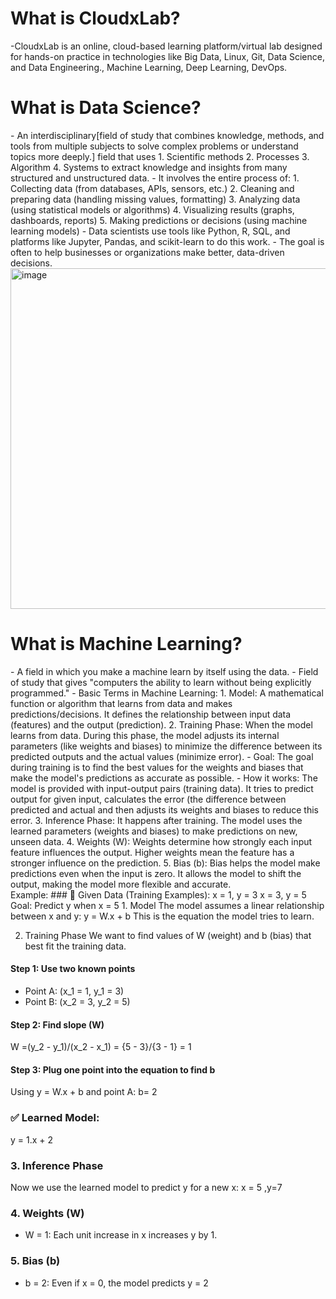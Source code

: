 <h1>What is CloudxLab?</h1>
-CloudxLab is an online, cloud-based learning platform/virtual lab designed for hands-on practice in technologies 
 like Big Data, Linux, Git, Data Science, and Data Engineering., Machine Learning, Deep Learning, DevOps.

 <h1>What is Data Science?</h1>
 - An interdisciplinary[field of study that combines knowledge, methods, and tools from multiple subjects to solve complex problems or understand topics more deeply.] field that uses 
1. Scientific methods  
2. Processes  
3. Algorithm  
4. Systems
   to extract knowledge and insights from many structured and unstructured data.
 - It involves the entire process of:
   1. Collecting data (from databases, APIs, sensors, etc.)
   2. Cleaning and preparing data (handling missing values, formatting)
   3. Analyzing data (using statistical models or algorithms)
   4. Visualizing results (graphs, dashboards, reports)
   5. Making predictions or decisions (using machine learning models)
- Data scientists use tools like Python, R, SQL, and platforms like Jupyter, Pandas, and scikit-learn to do this work.
- The goal is often to help businesses or organizations make better, data-driven decisions.

 <img width="586" height="545" alt="image" src="https://github.com/user-attachments/assets/e9a7ccdc-670a-4e70-94ba-a056237ac753" />

 
 <h1>What is Machine Learning?</h1>
 - A field in which you make a machine learn by itself using the data.
 - Field of study that gives "computers the ability to learn without being explicitly programmed."
- Basic Terms in Machine Learning:
1. Model: A mathematical function or algorithm that learns from data and makes predictions/decisions. It defines the relationship between input data (features) and the output (prediction).
2. Training Phase: When the model learns from data. During this phase, the model adjusts its internal parameters (like weights and biases) to minimize the difference between its predicted outputs and the actual values (minimize error).
     - Goal: The goal during training is to find the best values for the weights and biases that make the model's predictions as accurate as possible.
     - How it works: The model is provided with input-output pairs (training data). It tries to predict output for given input, calculates the error (the difference between predicted and actual and then adjusts its weights and biases to reduce this error.
3. Inference Phase: It happens after training. The model uses the learned parameters (weights and biases) to make predictions on new, unseen data.
4. Weights (W): Weights determine how strongly each input feature influences the output. Higher weights mean the feature has a stronger influence on the prediction.
5. Bias (b): Bias helps the model make predictions even when the input is zero. It allows the model to shift the output, making the model more flexible and accurate.
<br>
Example:
### 🔢 Given Data (Training Examples):
 x = 1, y = 3
 x = 3, y = 5
 Goal: Predict y when x = 5
1. Model
The model assumes a linear relationship between x and y:
y = W.x + b
This is the equation the model tries to learn.

2. Training Phase
We want to find values of W (weight) and b (bias) that best fit the training data.
#### Step 1: Use two known points
* Point A: (x_1 = 1, y_1 = 3)
* Point B: (x_2 = 3, y_2 = 5)
#### Step 2: Find slope (W)
W =(y_2 - y_1)/(x_2 - x_1) = {5 - 3}/{3 - 1} = 1
#### Step 3: Plug one point into the equation to find b
Using y = W.x + b and point A:
b= 2
### ✅ Learned Model:
y = 1.x + 2
### 3. Inference Phase
Now we use the learned model to predict y for a new x:
x = 5 ,y=7
### 4. Weights (W)
* W = 1: Each unit increase in x increases y by 1.
### 5. Bias (b)
* b = 2: Even if x = 0, the model predicts y = 2

 
